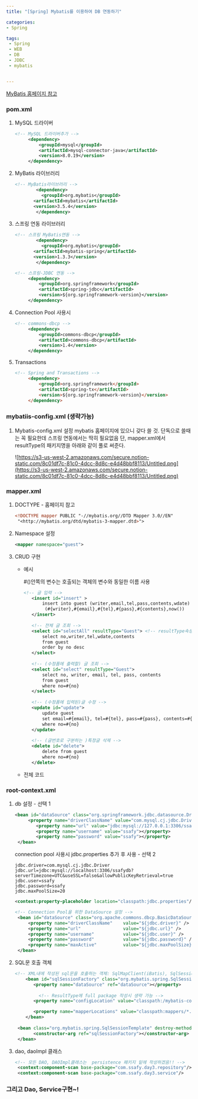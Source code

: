 ```yaml
---
title: "[Spring] Mybatis를 이용하여 DB 연동하기"

categories:
- Spring

tags: 
 - Spring
 - WEB
 - DB
 - JDBC
 - mybatis


---
```


[MyBatis 홈페이지 참고](https://mybatis.org/mybatis-3/ko/index.html)

### pom.xml

1. MySQL 드라이버

   ```xml
   <!-- MySQL 드라이버추가 -->
   		<dependency>
   		    <groupId>mysql</groupId>
   		    <artifactId>mysql-connector-java</artifactId>
   		    <version>8.0.19</version>
   	    </dependency>
   ```

2. MyBatis 라이브러리

   ```xml
   <!-- MyBatis라이브러리 -->
           <dependency>
             <groupId>org.mybatis</groupId>
   		  <artifactId>mybatis</artifactId>
   		  <version>3.5.4</version> 
           </dependency>
   ```

3. 스프링 연동 라이브러리

   ```xml
   <!-- 스프링 MyBatis연동 -->
           <dependency>
             <groupId>org.mybatis</groupId>
   		  <artifactId>mybatis-spring</artifactId>
   		  <version>1.3.3</version>
           </dependency>
   
   <!-- 스프링-JDBC 연동 -->
   		<dependency>
   			<groupId>org.springframework</groupId>
   			<artifactId>spring-jdbc</artifactId>
   			<version>${org.springframework-version}</version>
   		</dependency>
   ```

4. Connection Pool 사용시

   ```xml
   <!-- commons-dbcp -->
   		<dependency>
   			<groupId>commons-dbcp</groupId>
   			<artifactId>commons-dbcp</artifactId>
   			<version>1.4</version>
   		</dependency>
   ```

5. Transactions

   ```html
   <!-- Spring and Transactions -->
   		<dependency>
   			<groupId>org.springframework</groupId>
   			<artifactId>spring-tx</artifactId>
   			<version>${org.springframework-version}</version>
   		</dependency>
   ```

### mybatiis-config.xml (생략가능)

1. Mybatis-config.xml 설정 mybatis 홈페이지에 있으니 갖다 쓸 것. 단독으로 쓸때는 꼭 필요한데 스프링 연동에서는 딱히 필요없음 단, mapper.xml에서 resultType의 패키지명을 아래와 같이 풀로 써준다.

   ![https://s3-us-west-2.amazonaws.com/secure.notion-static.com/8c01df7c-81c0-4dcc-8d8c-e4d48bbf8113/Untitled.png](https://s3-us-west-2.amazonaws.com/secure.notion-static.com/8c01df7c-81c0-4dcc-8d8c-e4d48bbf8113/Untitled.png)

### mapper.xml

1. DOCTYPE - 홈페이지 참고

   ```xml
   <!DOCTYPE mapper PUBLIC "-//mybatis.org//DTD Mapper 3.0//EN" 
   	"<http://mybatis.org/dtd/mybatis-3-mapper.dtd>">
   ```

2. Namespace 설정

   ```xml
   <mapper namespace="guest">
   ```

3. CRUD 구현

   - 예시

     \#()안쪽의 변수는 호출되는 객체의 변수와 동일한 이름 사용

     ```xml
     <!-- 글 입력 -->
        <insert id="insert" >
            insert into guest (writer,email,tel,pass,contents,wdate) values 
             (#{writer},#{email},#{tel},#{pass},#{contents},now()) 
        </insert>
        
        <!-- 전체 글 조회 -->
        <select id="selectAll" resultType="Guest"> <!-- resultType속성 필수!! -->
            select no,writer,tel,wdate,contents
            from guest
            order by no desc
        </select>
        
        <!-- (수정폼에 출력할) 글 조회 -->
        <select id="select" resultType="Guest">
            select no, writer, email, tel, pass, contents
            from guest
            where no=#{no}
        </select>
        
        <!-- (수정폼에 입력된)글 수정 -->
        <update id="update">
            update guest
            set email=#{email}, tel=#{tel}, pass=#{pass}, contents=#{contents}
            where no=#{no}
        </update>
        
        <!-- (글번호로 구분하는 )특정글 삭제 -->
        <delete id="delete">
            delete from guest
            where no=#{no}
        </delete>
     ```

   - 전체 코드

### root-context.xml

1. db 설정 - 선택 1

   ```xml
   <bean id="dataSource" class="org.springframework.jdbc.datasource.DriverManagerDataSource">
   	    <property name="driverClassName" value="com.mysql.cj.jdbc.Driver"></property>
           <property name="url" value="jdbc:mysql://127.0.0.1:3306/ssafydb?serverTimezone=UTC&amp;useUniCode=yes&amp;characterEncoding=UTF-8"></property>
           <property name="username" value="ssafy"></property>
           <property name="password" value="ssafy"></property>                  	               
   	</bean>
   ```

   connection pool 사용시 jdbc.properties 추가 후 사용 - 선택 2

   ```
   jdbc.driver=com.mysql.cj.jdbc.Driver
   jdbc.url=jdbc:mysql://localhost:3306/ssafydb?serverTimezone=UTC&useSSL=false&allowPublicKeyRetrieval=true
   jdbc.user=ssafy
   jdbc.password=ssafy
   jdbc.maxPoolSize=20
   ```

   ```xml
   <context:property-placeholder location="classpath:jdbc.properties"/>
   
   <!-- Connection Pool을 위한 DataSource 설정 -->
   	<bean id="dataSource" class="org.apache.commons.dbcp.BasicDataSource" destroy-method="close">
   		<property name="driverClassName"  	value="${jdbc.driver}" />
   		<property name="url"  				value="${jdbc.url}" />
   		<property name="username"  			value="${jdbc.user}" />
   		<property name="password"  			value="${jdbc.password}" />
   		<property name="maxActive"  		value="${jdbc.maxPoolSize}" />
   	</bean>
   ```

2. SQL문 호출 객체

   ```xml
   <!-- XML내에 작성된 sql문을 호출하는 객체: SqlMapClient(iBatis), SqlSession(MyBatis) -->
       <bean id="sqlSessionFactory" class="org.mybatis.spring.SqlSessionFactoryBean">
          <property name="dataSource" ref="dataSource"></property>
          
   			<!-- ResultType에 full package 작성시 생략 가능 -->
          <property name="configLocation" value="classpath:/mybatis-config.xml"></property>
   
          <property name="mapperLocations" value="classpath:mappers/*.xml"></property>                       
       </bean>
             
   	<bean class="org.mybatis.spring.SqlSessionTemplate" destroy-method="clearCache">
   	      <constructor-arg ref="sqlSessionFactory"></constructor-arg>
   	</bean>
   ```

3. dao, daoImpl 클래스

   ```xml
   <!-- 모든 DAO, DAOImpl클래스는  persistence 패키지 밑에 작성하겠음!! -->
   	<context:component-scan base-package="com.ssafy.day3.repository"/>
   	<context:component-scan base-package="com.ssafy.day3.service"/>
   ```

### 그리고 Dao,  Service구현~!



